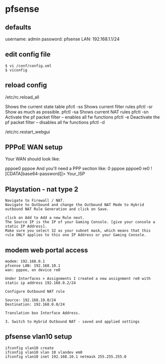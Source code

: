 # pfsense

## defaults
username: admin
password: pfsense
LAN: 192.168.1.1/24

## edit config file
```
$ vi /conf/config.xml
$ viconfig
```

## reload config
/etc/rc.reload_all

Shows the current state table  pfctl -ss
Shows current filter rules  pfctl -sr
Show as much as possible.  pfctl -sa
Shows current NAT rules  pfctl -sn
Activate the pf packet filter – enables all fw functions  pfctl -e
Deactivate the pf packet filter – disables all fw functions  pfctl -d

/etc/rc.restart_webgui

## PPPoE WAN setup
Your WAN should look like:

   <wan>
     <if>pppoe0</if>
     <descr><![CDATA[WAN]]></descr>
     <blockpriv></blockpriv>
     <blockbogons></blockbogons>
     <enable></enable>
     <ipaddr>pppoe</ipaddr>
   </wan>
And you'll need a PPP section like:

<ppps>
  <ppp>
    <ptpid>0</ptpid>
      <type>pppoe</type>
      <if>pppoe0</if>
      <ports>re0</ports>
      <username><![CDATA[username@qwest.net]]></username>
      <password>![CDATA[base64-password]]></password>
      <descr><![CDATA[WAN]]></descr>
      <provider>Your_ISP</provider>
    </ppp>
</ppps>

## Playstation - nat type 2
```
Navigate to Firewall / NAT.
Navigate to Outbound and change the Outbound NAT Mode to Hybrid outbound NAT Rule Generation and click on Save.
```

```
click on Add to Add a new Rule next.
The Source IP is the IP of your Gaming Console. [give your console a static IP Address].
Make sure you select 32 as your subnet mask, which means that this rule ONLY applies to this one IP Address or your Gaming Console.
```

## modem web portal access
```
modem: 192.168.0.1
pfsense LAN: 192.168.10.1
wan: pppoe, on device re0

Under Interfaces > Assignments I created a new assignment re0 with static ip address 192.168.0.2/24

Configure Outbound NAT rule

Source: 192.168.10.0/24
Destination: 192.168.0.0/24

Translation box Interface Address.

3. Switch to Hybrid Outbound NAT - saved and applied settings
```

## pfsense vlan10 setup
```
ifconfig vlan10 create
ifconfig vlan10 vlan 10 vlandev em0
ifconfig vlan10 inet 192.168.10.1 netmask 255.255.255.0
```

